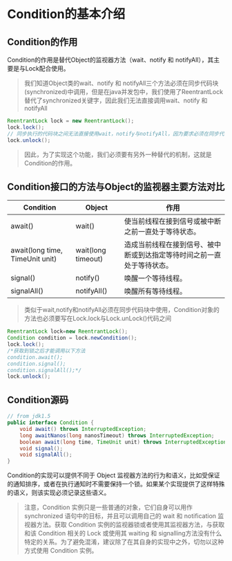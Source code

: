 # Condition的基本介绍

## Condition的作用

Condition的作用是替代Object的监视器方法（wait、notify 和 notifyAll），其主要是与Lock配合使用。

>我们知道Object类的wait、notify 和 notifyAll三个方法必须在同步代码块(synchronized)中调用，但是在java并发包中，我们使用了ReentrantLock替代了synchronized关键字，因此我们无法直接调用wait、notify 和 notifyAll

```java
ReentrantLock lock = new ReentrantLock();
lock.lock();
// 同步执行的代码块之间无法直接使用wait，notify与notifyAll，因为要求必须在同步代码块(synchronized)中使用
lock.unlock();
```

>因此，为了实现这个功能，我们必须要有另外一种替代的机制，这就是Condition的作用。

## Condition接口的方法与Object的监视器主要方法对比

<table>
<thead>
    <tr>
        <th>Condition</th>
        <th>Object</th>
        <th>作用</th>
    </tr>
</thead>
<tbody>
    <tr>
        <td>await()</td>
        <td>wait()</td>
        <td>使当前线程在接到信号或被中断之前一直处于等待状态。</td>
    </tr>
    <tr>
        <td>await(long time, TimeUnit unit)</td>
        <td> wait(long timeout)</td>
        <td>造成当前线程在接到信号、被中断或到达指定等待时间之前一直处于等待状态。</td>
    </tr>
    <tr>
        <td>signal()</td>
        <td>notify()</td>
        <td>唤醒一个等待线程。</td>
    </tr>
    <tr>
        <td>signalAll()</td>
        <td>notifyAll()</td>
        <td>唤醒所有等待线程。</td>
    </tr>
</tbody>
</table>
   
>类似于wait,notify和notifyAll必须在同步代码块中使用，Condition对象的方法也必须要写在Lock.lock与Lock.unLock()代码之间

```java
ReentrantLock lock=new ReentrantLock();
Condition condition = lock.newCondition();
lock.lock();
/*获取到锁之后才能调用以下方法
condition.await();
condition.signal();
condition.signalAll();*/
lock.unlock();
```

## Condition源码

```java
// from jdk1.5
public interface Condition {
    void await() throws InterruptedException;
    long awaitNanos(long nanosTimeout) throws InterruptedException;
    boolean await(long time, TimeUnit unit) throws InterruptedException;
    void signal();
    void signalAll();
}
```

Condition的实现可以提供不同于 Object 监视器方法的行为和语义，比如受保证的通知排序，或者在执行通知时不需要保持一个锁。如果某个实现提供了这样特殊的语义，则该实现必须记录这些语义。 

>注意，Condition 实例只是一些普通的对象，它们自身可以用作 synchronized 语句中的目标，并且可以调用自己的 wait 和 notification 监视器方法。获取 Condition 实例的监视器锁或者使用其监视器方法，与获取和该 Condition 相关的 Lock 或使用其 waiting 和 signalling方法没有什么特定的关系。为了避免混淆，建议除了在其自身的实现中之外，切勿以这种方式使用 Condition 实例。  